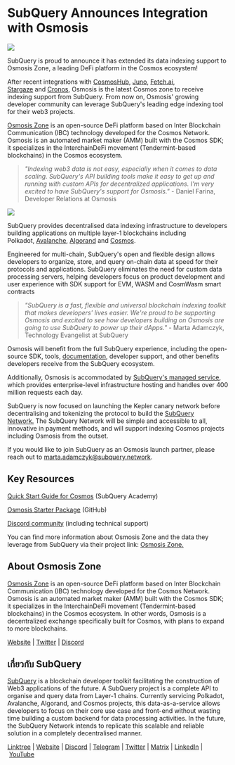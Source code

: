# SubQuery Announces Integration with Osmosis

![](https://miro.medium.com/max/1400/0*6XnCgzPFE0TjLQLk)

SubQuery is proud to announce it has extended its data indexing support to Osmosis Zone, a leading DeFi platform in the Cosmos ecosystem!

After recent integrations with [CosmosHub,](./20220909-cosmoshub.md) [Juno](./20220609-juno-cosmos.md), [Fetch.ai](./20220719-fetch.md), [Stargaze](./20220726-stargaze.md) and [Cronos](./20221005-cosmos-cronos.md), Osmosis is the latest Cosmos zone to receive indexing support from SubQuery. From now on, Osmosis' growing developer community can leverage SubQuery's leading edge indexing tool for their web3 projects.

[Osmosis Zone](https://osmosis.zone/) is an open-source DeFi platform based on Inter Blockchain Communication (IBC) technology developed for the Cosmos Network. Osmosis is an automated market maker (AMM) built with the Cosmos SDK; it specializes in the InterchainDeFi movement (Tendermint-based blockchains) in the Cosmos ecosystem.

> _"Indexing web3 data is not easy, especially when it comes to data scaling. SubQuery's API building tools make it easy to get up and running with custom APIs for decentralized applications. I'm very excited to have SubQuery's support for Osmosis."_ - Daniel Farina, Developer Relations at Osmosis

![](https://miro.medium.com/max/1400/0*H5sZqlly6fB3rQ5_)

SubQuery provides decentralised data indexing infrastructure to developers building applications on multiple layer-1 blockchains including Polkadot, [Avalanche](https://blog.subquery.network/blogs/20220321-avalache.html), [Algorand](https://subquery.medium.com/subquery-algorand-support-developer-deep-dive-75771b016414) and [Cosmos](https://subquery.medium.com/subquery-announces-integration-with-cosmos-hub-3cee6d3da6fe).

Engineered for multi-chain, SubQuery's open and flexible design allows developers to organize, store, and query on-chain data at speed for their protocols and applications. SubQuery eliminates the need for custom data processing servers, helping developers focus on product development and user experience with SDK support for EVM, WASM and CosmWasm smart contracts

> _"SubQuery is a fast, flexible and universal blockchain indexing toolkit that makes developers' lives easier. We're proud to be supporting Osmosis and excited to see how developers building on Osmosis are going to use SubQuery to power up their dApps."_ - Marta Adamczyk, Technology Evangelist at SubQuery

Osmosis will benefit from the full SubQuery experience, including the open-source SDK, tools, [documentation](https://academy.subquery.network/quickstart/quickstart_chains/cosmos.html), developer support, and other benefits developers receive from the SubQuery ecosystem.

Additionally, Osmosis is accommodated by [SubQuery's managed service](https://subquery.network/managedservices), which provides enterprise-level infrastructure hosting and handles over 400 million requests each day.

SubQuery is now focused on launching the Kepler canary network before decentralising and tokenizing the protocol to build the [SubQuery Network.](https://subquery.network/network) The SubQuery Network will be simple and accessible to all, innovative in payment methods, and will support indexing Cosmos projects including Osmosis from the outset.

If you would like to join SubQuery as an Osmosis launch partner, please reach out to marta.adamczyk@subquery.network.

## Key Resources

[Quick Start Guide for Cosmos](https://university.subquery.network/quickstart/quickstart_chains/cosmos.html) (SubQuery Academy)

[Osmosis Starter Package](https://github.com/subquery/cosmos-subql-starter/tree/main/Osmosis/osmosis-starter) (GitHub)

[Discord community](https://discord.com/invite/subquery) (including technical support)

You can find more information about Osmosis Zone and the data they leverage from SubQuery via their project link: [Osmosis Zone.](https://explorer.subquery.network/subquery/0xlook/autonomy-osmosis-subql)

## About Osmosis Zone

[Osmosis Zone](https://osmosis.zone/) is an open-source DeFi platform based on Inter Blockchain Communication (IBC) technology developed for the Cosmos Network. Osmosis is an automated market maker (AMM) built with the Cosmos SDK; it specializes in the InterchainDeFi movement (Tendermint-based blockchains) in the Cosmos ecosystem. In other words, Osmosis is a decentralized exchange specifically built for Cosmos, with plans to expand to more blockchains.

[Website](https://osmosis.zone/) | [Twitter](https://twitter.com/osmosiszone) | [Discord](https://discord.com/invite/osmosis)

## เกี่ยวกับ SubQuery

[SubQuery](https://subquery.network/) is a blockchain developer toolkit facilitating the construction of Web3 applications of the future. A SubQuery project is a complete API to organise and query data from Layer-1 chains. Currently servicing Polkadot, Avalanche, Algorand, and Cosmos projects, this data-as-a-service allows developers to focus on their core use case and front-end without wasting time building a custom backend for data processing activities. In the future, the SubQuery Network intends to replicate this scalable and reliable solution in a completely decentralised manner.

​​[Linktree](https://linktr.ee/subquerynetwork) | [Website](https://subquery.network/) | [Discord](https://discord.com/invite/subquery) | [Telegram](https://t.me/subquerynetwork) | [Twitter](https://twitter.com/subquerynetwork) | [Matrix](https://matrix.to/#/#subquery:matrix.org) | [LinkedIn](https://www.linkedin.com/company/subquery) | [YouTube](https://www.youtube.com/c/SubQueryNetwork)
